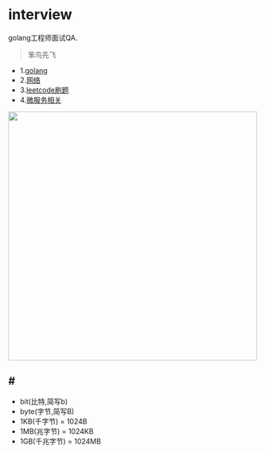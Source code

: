# interview
golang工程师面试QA. 

> 笨鸟先飞

- 1.[golang](./go/README.md)
- 2.[网络](./network/README.md)
- 3.[leetcode刷题](./leetcode/README.md)
- 4.[微服务相关](./middleware/README.md) 

<img width="500px" src="https://camo.githubusercontent.com/2b507540e2681c1a25698f246b9dca69c30548ed66a7323075b0224cbb1bf058/68747470733a2f2f676f6c616e672e6f72672f646f632f676f706865722f6669766579656172732e6a7067"></img>


## \#
- bit(比特,简写b)
- byte(字节,简写B)
- 1KB(千字节) = 1024B
- 1MB(兆字节) = 1024KB
- 1GB(千兆字节) = 1024MB 
